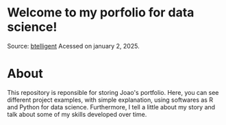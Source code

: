 # Welcome to my porfolio for data science!


Source: [btelligent](https://www.btelligent.com/en/portfolio/data-science/) Acessed on january 2, 2025.
# About
This repository is reponsible for storing Joao's portfolio. Here, you can see different project examples, with simple explanation, using softwares as R and Python for data science. 
Furthermore, I tell a little about my story and talk about some of my skills developed over time.

